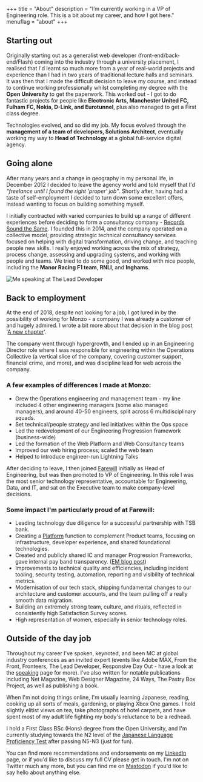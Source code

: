 +++
title       = "About"
description = "I’m currently working in a VP of Engineering role. This is a bit about my career, and how I got here."
menuflag    = "about"
+++

## Starting out

Originally starting out as a generalist web developer (front-end/back-end/Flash) coming into the industry through a university placement, I realised that I'd learnt so much more from a year of real-world projects and experience than I had in two years of traditional lecture halls and seminars. It was then that I made the difficult decision to leave my course, and instead to continue working professionally whilst completing my degree with the **Open University** to get the paperwork. This worked out - I got to do fantastic projects for people like **Electronic Arts, Manchester United FC, Fulham FC, Nokia, D-Link, and Eurotunnel**, plus also managed to get a First class degree.

Technologies evolved, and so did my job. My focus evolved through the **management of a team of developers, Solutions Architect**, eventually working my way to **Head of Technology** at a global full-service digital agency.

## Going alone

After many years and a change in geography in my personal life, in December 2012 I decided to leave the agency world and told myself that I'd _"freelance until I found the right 'proper' job"_. Shortly after, having had a taste of self-employment I decided to turn down some excellent offers, instead wanting to focus on building something myself.

I initially contracted with varied companies to build up a range of different experiences before deciding to form a consultancy company - [Records Sound the Same](http://recordssoundthesame.com). I founded this in 2014, and the company operated on a collective model, providing strategic technical consultancy services focused on helping with digital transformation, driving change, and teaching people new skills. I really enjoyed working across the mix of strategy, process change, assessing and upgrading systems, and working with people and teams. We tried to do some good, and worked with nice people, including the **Manor Racing F1 team**, **RNLI**, and **Inghams**.

![Me speaking at The Lead Developer](/img/promo-sj3.jpg)

## Back to employment
At the end of 2018, despite not looking for a job, I got lured in by the possibility of working for Monzo - a company I was already a customer of and hugely admired. I wrote a bit more about that decision in the blog post '[A new chapter](/blog/2018/11/21/a-new-chapter/)'.

The company went through hypergrowth, and I ended up in an Engineering Director role where I was responsible for engineering within the Operations Collective (a vertical slice of the company, covering customer support, financial crime, and more), and was discipline lead for web across the company.

### A few examples of differences I made at Monzo:

* Grew the Operations engineering and management team - my line included 4 other engineering managers (some also managed managers), and around 40-50 engineers, split across 6 multidisciplinary squads.
* Set technical/people strategy and led initiatives within the Ops space
* Led the redevelopment of our Engineering Progression framework (business-wide)
* Led the formation of the Web Platform and Web Consultancy teams
* Improved our web hiring process; scaled the web team
* Helped to introduce engineer-run Lightning Talks

After deciding to leave, I then joined [Farewill](https://farewill.com) initially as Head of Engineering, but was then promoted to VP of Engineering. In this role I was the most senior technology representative, accountable for Engineering, Data, and IT, and sat on the Executive team to make company-level decisions.

### Some impact I'm particularly proud of at Farewill:
* Leading technology due diligence for a successful partnership with TSB bank.
* Creating a [Platform](https://farewill.com/blog/creating-a-platform-function) function to complement Product teams, focusing on infrastructure, developer experience, and shared foundational technologies.
* Created and publicly shared IC and manager Progression Frameworks, gave internal pay band transparency. ([EM blog post](https://farewill.com/blog/engineering-management-at-farewill))
* Improvements to technical quality and efficiencies, including incident tooling, security testing, automation, reporting and visibility of technical metrics.
* Modernisation of our tech stack, shipping fundamental changes to our architecture and customer accounts, and the team pulling off a really smooth data migration.
* Building an extremely strong team, culture, and rituals, reflected in consistently high Satisfaction Survey scores.
* High representation of women, especially in senior technology roles.


## Outside of the day job

Throughout my career I've spoken, keynoted, and been MC at global industry conferences as an invited expert (events like Adobe MAX, From the Front, Fronteers, The Lead Developer, Responsive Day Out - have a look at the <a href="/speaking/">speaking</a> page for more). I've also written for notable publications including Net Magazine, Web Designer Magazine, 24 Ways, The Pastry Box Project, as well as publishing a book.

When I'm not doing things online, I'm usually learning Japanese, reading, cooking up all sorts of meals, gardening, or playing Xbox One games. I hold slightly elitist views on tea, take photographs of hotel carpets, and have spent most of my adult life fighting my body's reluctance to be a redhead.

I hold a First Class BSc (Hons) degree from the Open University, and I'm currently studying towards the N2 level of the [Japanese Language Proficiency Test](https://www.jlpt.jp/e/) after passing N5-N3 (just for fun).

You can find more recommendations and endorsements on my [LinkedIn](https://www.linkedin.com/in/sallylait/) page, or if you'd like to discuss my full CV please get in touch. I'm not on Twitter much any more, but you can find me on [Mastodon](https://mastodon.social/@sally) if you'd like to say hello about anything else.